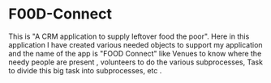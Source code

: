# F00D-Connect
This is "A CRM application to supply leftover food the poor". Here in this application I have created various needed objects to support my application and the name of the app is "FOOD Connect" like  Venues to know where the needy people are present , volunteers to do the various subprocesses, Task to divide this big task into subprocesses, etc .
